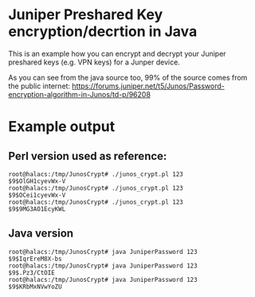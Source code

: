 # Juniper Preshared Key encryption/decrtion in Java
This is an example how you can encrypt and decrypt your Juniper preshared keys (e.g. VPN keys) for a Junper device.

As you can see from the java source too, 99% of the source comes from the public internet: https://forums.juniper.net/t5/Junos/Password-encryption-algorithm-in-Junos/td-p/96208

# Example output

## Perl version used as reference:
```
root@halacs:/tmp/JunosCrypt# ./junos_crypt.pl 123
$9$OlGH1cyevWx-V
root@halacs:/tmp/JunosCrypt# ./junos_crypt.pl 123
$9$OCei1cyevWx-V
root@halacs:/tmp/JunosCrypt# ./junos_crypt.pl 123
$9$9MG3AO1EcyKWL
```

## Java version
```
root@halacs:/tmp/JunosCrypt# java JuniperPassword 123
$9$IqrEreM8X-bs
root@halacs:/tmp/JunosCrypt# java JuniperPassword 123
$9$.Pz3/CtOIE
root@halacs:/tmp/JunosCrypt# java JuniperPassword 123
$9$KRbMxNVwYoZU
```
